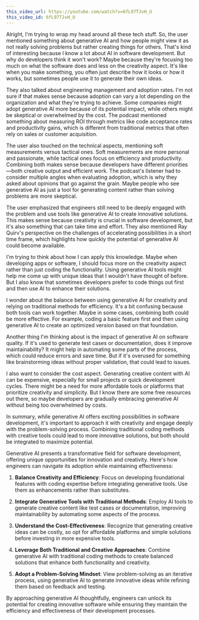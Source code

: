 ```yaml
---
this_video_url: https://youtube.com/watch?v=6fL97TJvH_U
this_video_id: 6fL97TJvH_U
---
```

<think>
Alright, I'm trying to wrap my head around all these tech stuff. So, the user mentioned something about generative AI and how people might view it as not really solving problems but rather creating things for others. That's kind of interesting because I know a lot about AI in software development. But why do developers think it won't work? Maybe because they're focusing too much on what the software does and less on the creativity aspect. It's like when you make something, you often just describe how it looks or how it works, but sometimes people use it to generate their own ideas.

They also talked about engineering management and adoption rates. I'm not sure if that makes sense because adoption can vary a lot depending on the organization and what they're trying to achieve. Some companies might adopt generative AI more because of its potential impact, while others might be skeptical or overwhelmed by the cost. The podcast mentioned something about measuring ROI through metrics like code acceptance rates and productivity gains, which is different from traditional metrics that often rely on sales or customer acquisition.

The user also touched on the technical aspects, mentioning soft measurements versus tactical ones. Soft measurements are more personal and passionate, while tactical ones focus on efficiency and productivity. Combining both makes sense because developers have different priorities—both creative output and efficient work. The podcast's listener had to consider multiple angles when evaluating adoption, which is why they asked about opinions that go against the grain. Maybe people who see generative AI as just a tool for generating content rather than solving problems are more skeptical.

The user emphasized that engineers still need to be deeply engaged with the problem and use tools like generative AI to create innovative solutions. This makes sense because creativity is crucial in software development, but it's also something that can take time and effort. They also mentioned Ray Quirv's perspective on the challenges of accelerating possibilities in a short time frame, which highlights how quickly the potential of generative AI could become available.

I'm trying to think about how I can apply this knowledge. Maybe when developing apps or software, I should focus more on the creativity aspect rather than just coding the functionality. Using generative AI tools might help me come up with unique ideas that I wouldn't have thought of before. But I also know that sometimes developers prefer to code things out first and then use AI to enhance their solutions.

I wonder about the balance between using generative AI for creativity and relying on traditional methods for efficiency. It's a bit confusing because both tools can work together. Maybe in some cases, combining both could be more effective. For example, coding a basic feature first and then using generative AI to create an optimized version based on that foundation.

Another thing I'm thinking about is the impact of generative AI on software quality. If it's used to generate test cases or documentation, does it improve maintainability? It might help in automating some parts of the process, which could reduce errors and save time. But if it's overused for something like brainstorming ideas without proper validation, that could lead to issues.

I also want to consider the cost aspect. Generating creative content with AI can be expensive, especially for small projects or quick development cycles. There might be a need for more affordable tools or platforms that prioritize creativity and simplicity. But I know there are some free resources out there, so maybe developers are gradually embracing generative AI without being too overwhelmed by costs.

In summary, while generative AI offers exciting possibilities in software development, it's important to approach it with creativity and engage deeply with the problem-solving process. Combining traditional coding methods with creative tools could lead to more innovative solutions, but both should be integrated to maximize potential.
</think>

Generative AI presents a transformative field for software development, offering unique opportunities for innovation and creativity. Here's how engineers can navigate its adoption while maintaining effectiveness:

1. **Balance Creativity and Efficiency**: Focus on developing foundational features with coding expertise before integrating generative tools. Use them as enhancements rather than substitutes.

2. **Integrate Generative Tools with Traditional Methods**: Employ AI tools to generate creative content like test cases or documentation, improving maintainability by automating some aspects of the process.

3. **Understand the Cost-Effectiveness**: Recognize that generating creative ideas can be costly, so opt for affordable platforms and simple solutions before investing in more expensive tools.

4. **Leverage Both Traditional and Creative Approaches**: Combine generative AI with traditional coding methods to create balanced solutions that enhance both functionality and creativity.

5. **Adopt a Problem-Solving Mindset**: View problem-solving as an iterative process, using generative AI to generate innovative ideas while refining them based on feedback and testing.

By approaching generative AI thoughtfully, engineers can unlock its potential for creating innovative software while ensuring they maintain the efficiency and effectiveness of their development processes.
